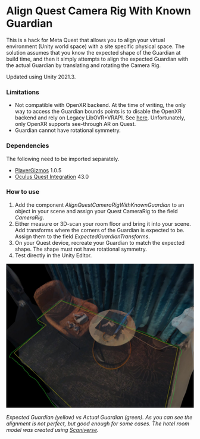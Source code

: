 # Align Quest Camera Rig With Known Guardian

This is a hack for Meta Quest that allows you to align your virtual environment (Unity world space) with a site specific physical space. The solution assumes that you know the expected shape of the Guardian at build time, and then it simply attempts to align the expected Guardian with the actual Guardian by translating and rotating the Camera Rig.

Updated using Unity 2021.3.

### Limitations
- Not compatible with OpenXR backend. At the time of writing, the only way to access the Guardian bounds points is to disable the OpenXR backend and rely on Legacy LibOVR+VRAPI. See [here](https://forum.unity.com/threads/can-we-reuse-user-s-vr-boundaries.818331/#post-8479355). Unfortunately, only OpenXR supports see-through AR on Quest.
- Guardian cannot have rotational symmetry.

### Dependencies
The following need to be imported separately.
- [PlayerGizmos](https://github.com/cecarlsen/PlayerGizmos) 1.0.5
- [Oculus Quest Integration](https://assetstore.unity.com/packages/tools/integration/oculus-integration-82022) 43.0

### How to use
1. Add the component *AlignQuestCameraRigWithKnownGuardian* to an object in your scene and assign your Quest CameraRig to the field *CameraRig*.
1. Either measure or 3D-scan your room floor and bring it into your scene. Add transforms where the corners of the Guardian is expected to be. Assign them to the field *ExpectedGuardianTransforms*.
1. On your Quest device, recreate your Guardian to match the expected shape. The shape must not have rotational symmetry.
1. Test directly in the Unity Editor.

![Example](https://github.com/cecarlsen/AlignQuestCameraRigWithKnownGuardian/blob/main/ReadmeImages/HotelRoomTest.jpg)

*Expected Guardian (yellow) vs Actual Guardian (green). As you can see the alignment is not perfect, but good enough for some cases. The hotel room model was created using [Scaniverse](https://apps.apple.com/de/app/scaniverse-lidar-3d-scanner/id1541433223).*
